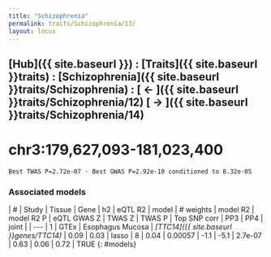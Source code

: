 ```yaml
---
title: "Schizophrenia"
permalink: traits/Schizophrenia/13/ 
layout: locus
---
```


## [Hub]({{ site.baseurl }}) : [Traits]({{ site.baseurl }}traits) : [Schizophrenia]({{ site.baseurl }}traits/Schizophrenia) :  [ ← ]({{ site.baseurl }}traits/Schizophrenia/12)  [ → ]({{ site.baseurl }}traits/Schizophrenia/14)

# chr3:179,627,093-181,023,400

`Best TWAS P=2.72e-07 · Best GWAS P=2.92e-10 conditioned to 8.32e-05`

<script>
Plotly.d3.csv("../13.cond.csv", function(data){ processData(data) } );
</script><div id="graph"></div>

### Associated models

| # | Study | Tissue | Gene | h2 | eQTL R2 | model | # weights | model R2 | model R2 P | eQTL GWAS Z | TWAS Z | TWAS P | Top SNP corr | PP3 | PP4 | joint |
| --- |
1 | GTEx | Esophagus Mucosa | *[TTC14]({{ site.baseurl }}genes/TTC14)* | 0.09 | 0.03 | lasso | 8 | 0.04 | 0.00057 | -1.1 | -5.1 | 2.7e-07 | 0.63 | 0.06 | 0.72 | TRUE
{: #models}

